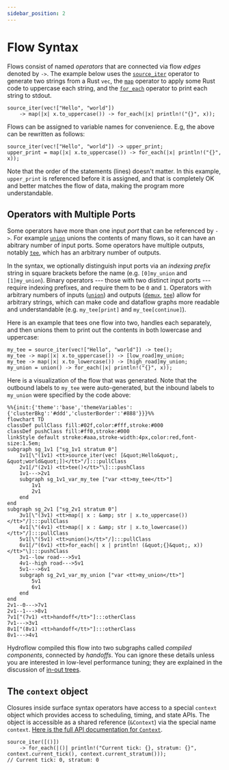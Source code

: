 ```yaml
---
sidebar_position: 2
---
```


# Flow Syntax
Flows consist of named _operators_ that are connected via flow _edges_ denoted by `->`. The example below
uses the [`source_iter`](./surface_ops_gen.md#source_iter) operator to generate two strings from a Rust `vec`, the
[`map`](./surface_ops_gen.md#map) operator to apply some Rust code to uppercase each string, and the [`for_each`](./surface_ops_gen.md#for_each)
operator to print each string to stdout.
```rust,ignore
source_iter(vec!["Hello", "world"])
    -> map(|x| x.to_uppercase()) -> for_each(|x| println!("{}", x));
```

Flows can be assigned to variable names for convenience. E.g, the above can be rewritten as follows:
```rust,ignore
source_iter(vec!["Hello", "world"]) -> upper_print;
upper_print = map(|x| x.to_uppercase()) -> for_each(|x| println!("{}", x));
```
Note that the order of the statements (lines) doesn't matter. In this example, `upper_print` is
referenced before it is assigned, and that is completely OK and better matches the flow of
data, making the program more understandable.

## Operators with Multiple Ports
Some operators have more than one input _port_ that can be referenced by `->`. For example [`union`](./surface_ops_gen.md#union)
unions the contents of many flows, so it can have an abitrary number of input ports. Some operators have multiple outputs, notably [`tee`](./surface_ops_gen.md#tee),
which has an arbitrary number of outputs.

In the syntax, we optionally distinguish input ports via an _indexing prefix_ string
in square brackets before the name (e.g. `[0]my_union` and `[1]my_union`). Binary operators --- 
those with two distinct input ports --- require indexing prefixes, and require them to be `0` and `1`. 
Operators with arbitrary numbers of inputs ([`union`](./surface_ops_gen.md#union)) and outputs 
([`demux`](./surface_ops_gen.md#demux), [`tee`](./surface_ops_gen.md#tee)) 
allow for arbitrary strings, which can make code and dataflow graphs more readable and understandable
(e.g. `my_tee[print]` and `my_tee[continue]`).

Here is an example that tees one flow into two, handles each separately, and then unions them to print out the contents in both lowercase and uppercase:
```rust,ignore
my_tee = source_iter(vec!["Hello", "world"]) -> tee();
my_tee -> map(|x| x.to_uppercase()) -> [low_road]my_union;
my_tee -> map(|x| x.to_lowercase()) -> [high_road]my_union;
my_union = union() -> for_each(|x| println!("{}", x));
```
Here is a visualization of the flow that was generated. Note that the outbound labels to `my_tee` 
were auto-generated, but the inbound labels to `my_union` were specified by the code above:
```mermaid
%%{init:{'theme':'base','themeVariables':{'clusterBkg':'#ddd','clusterBorder':'#888'}}}%%
flowchart TD
classDef pullClass fill:#02f,color:#fff,stroke:#000
classDef pushClass fill:#ff0,stroke:#000
linkStyle default stroke:#aaa,stroke-width:4px,color:red,font-size:1.5em;
subgraph sg_1v1 ["sg_1v1 stratum 0"]
    1v1[\"(1v1) <tt>source_iter(vec! [&quot;Hello&quot;, &quot;world&quot;])</tt>"/]:::pullClass
    2v1[/"(2v1) <tt>tee()</tt>"\]:::pushClass
    1v1--->2v1
    subgraph sg_1v1_var_my_tee ["var <tt>my_tee</tt>"]
        1v1
        2v1
    end
end
subgraph sg_2v1 ["sg_2v1 stratum 0"]
    3v1[\"(3v1) <tt>map(| x : &amp; str | x.to_uppercase())</tt>"/]:::pullClass
    4v1[\"(4v1) <tt>map(| x : &amp; str | x.to_lowercase())</tt>"/]:::pullClass
    5v1[\"(5v1) <tt>union()</tt>"/]:::pullClass
    6v1[/"(6v1) <tt>for_each(| x | println! (&quot;{}&quot;, x))</tt>"\]:::pushClass
    3v1--low road--->5v1
    4v1--high road--->5v1
    5v1--->6v1
    subgraph sg_2v1_var_my_union ["var <tt>my_union</tt>"]
        5v1
        6v1
    end
end
2v1--0--->7v1
2v1--1--->8v1
7v1["(7v1) <tt>handoff</tt>"]:::otherClass
7v1--->3v1
8v1["(8v1) <tt>handoff</tt>"]:::otherClass
8v1--->4v1
```
Hydroflow compiled this flow into two subgraphs called _compiled components_, connected by _handoffs_. You can ignore
these details unless you are interested in low-level performance tuning; they are explained in the discussion
of [in-out trees](../architecture/in-out_trees.md).
## The `context` object

Closures inside surface syntax operators have access to a special `context` object which provides
access to scheduling, timing, and state APIs. The object is accessible as a shared reference
(`&Context`) via the special name `context`.
[Here is the full API documentation for `Context`](https://hydro-project.github.io/hydroflow/doc/hydroflow/scheduled/context/struct.Context.html).

```rust,ignore
source_iter([()])
    -> for_each(|()| println!("Current tick: {}, stratum: {}", context.current_tick(), context.current_stratum()));
// Current tick: 0, stratum: 0
```
